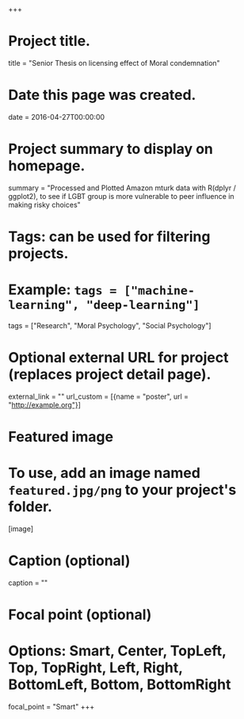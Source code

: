+++
# Project title.
title = "Senior Thesis on licensing effect of Moral condemnation"

# Date this page was created.
date = 2016-04-27T00:00:00

# Project summary to display on homepage.
summary = "Processed and Plotted Amazon mturk data with R(dplyr / ggplot2), to see if LGBT group is more vulnerable to peer influence in making risky choices"

# Tags: can be used for filtering projects.
# Example: `tags = ["machine-learning", "deep-learning"]`
tags = ["Research", "Moral Psychology", "Social Psychology"]

# Optional external URL for project (replaces project detail page).
external_link = ""
url_custom = [{name = "poster", url = "http://example.org"}]

# Featured image
# To use, add an image named `featured.jpg/png` to your project's folder. 
[image]
  # Caption (optional)
  caption = ""

  # Focal point (optional)
  # Options: Smart, Center, TopLeft, Top, TopRight, Left, Right, BottomLeft, Bottom, BottomRight
  focal_point = "Smart"
+++
